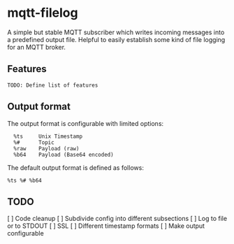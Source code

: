 # mqtt-filelog

A simple but stable MQTT subscriber which writes incoming messages into
a predefined output file. Helpful to easily establish some kind of file
logging for an MQTT broker.


## Features

```
TODO: Define list of features
```


## Output format

The output format is configurable with limited options:


```
  %ts     Unix Timestamp
  %#      Topic
  %raw    Payload (raw)
  %b64    Payload (Base64 encoded)
```

The default output format is defined as follows:

```
%ts %# %b64
```

## TODO

  [ ] Code cleanup
  [ ] Subdivide config into different subsections
  [ ] Log to file or to STDOUT
  [ ] SSL
  [ ] Different timestamp formats
  [ ] Make output configurable

